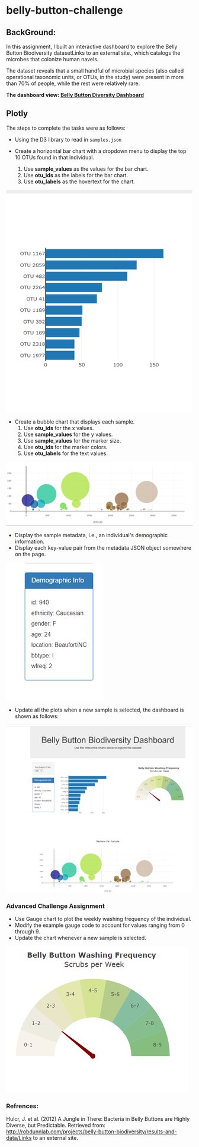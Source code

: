 # belly-button-challenge

## BackGround:
In this assignment, I built an interactive dashboard to explore the Belly Button Biodiversity datasetLinks to an external site., which catalogs the microbes that colonize human navels.

The dataset reveals that a small handful of microbial species (also called operational taxonomic units, or OTUs, in the study) were present in more than 70% of people, while the rest were relatively rare.

**The dashboard view: <a href="" target="_blank">Belly Button Diversity Dashboard</a>**

## Plotly
The steps to complete the tasks were as follows: 

* Using the D3 library to read in `samples.json` 

* Create a horizontal bar chart with a dropdown menu to display the top 10 OTUs found in that individual.
    1. Use **sample_values** as the values for the bar chart.
    2. Use **otu_ids** as the labels for the bar chart.
    3. Use **otu_labels** as the hovertext for the chart.

 ![Bar Chart](/images/barchart.png)

* Create a bubble chart that displays each sample.
    1. Use **otu_ids** for the x values.
    2. Use **sample_values** for the y values.
    3. Use **sample_values** for the marker size.
    4. Use **otu_ids** for the marker colors.
    5. Use **otu_labels** for the text values.

![Bubble Chart](/images/bubbleChart.png)

* Display the sample metadata, i.e., an individual's demographic information.
* Display each key-value pair from the metadata JSON object somewhere on the page.

![Bar Chart](/images/demographic.png)

* Update all the plots when a new sample is selected, the dashboard is shown as follows:

![Dashboard](/images/finalLook.png)

### Advanced Challenge Assignment
* Use Gauge chart to plot the weekly washing frequency of the individual.
* Modify the example gauge code to account for values ranging from 0 through 9.
* Update the chart whenever a new sample is selected.

![Guage Chart](/images/guage.png)


### Refrences: 
Hulcr, J. et al. (2012) A Jungle in There: Bacteria in Belly Buttons are Highly Diverse, but Predictable. Retrieved from: http://robdunnlab.com/projects/belly-button-biodiversity/results-and-data/Links to an external site.
